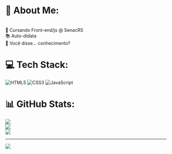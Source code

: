 # 💫 About Me:
<br>🧠 Cursando Front-end/js @ SenacRS<br>📚 Auto-didata<br>👀 Você disse... conhecimento?<br>


# 💻 Tech Stack:
![HTML5](https://img.shields.io/badge/html5-%23E34F26.svg?style=for-the-badge&logo=html5&logoColor=white) ![CSS3](https://img.shields.io/badge/css3-%231572B6.svg?style=for-the-badge&logo=css3&logoColor=white) ![JavaScript](https://img.shields.io/badge/javascript-%23323330.svg?style=for-the-badge&logo=javascript&logoColor=%23F7DF1E)
# 📊 GitHub Stats:
![](https://github-readme-stats.vercel.app/api?username=bznfsj&theme=radical&hide_border=false&include_all_commits=false&count_private=false)<br/>
![](https://github-readme-streak-stats.herokuapp.com/?user=bznfsj&theme=radical&hide_border=false)<br/>
![](https://github-readme-stats.vercel.app/api/top-langs/?username=bznfsj&theme=radical&hide_border=false&include_all_commits=false&count_private=false&layout=compact)

---
[![](https://visitcount.itsvg.in/api?id=bznfsj&icon=0&color=0)](https://visitcount.itsvg.in)

<!-- Proudly created with GPRM ( https://gprm.itsvg.in ) -->
